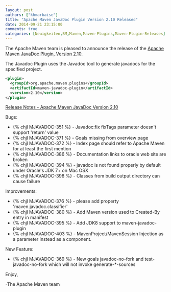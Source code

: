 ```yaml
---
layout: post
authors: ["khmarbaise"]
title: "Apache Maven JavaDoc Plugin Version 2.10 Released"
date: 2014-09-21 23:15:00
comments: true
categories: [Neuigkeiten,BM,Maven,Maven-Plugins,Maven-Plugin-Releases]
---
```

The Apache Maven team is pleased to announce the release of the 
[Apache Maven JavaDoc Plugin, Version 2.10](https://maven.apache.org/plugins/maven-javadoc-plugin).

The Javadoc Plugin uses the Javadoc tool to generate javadocs for the specified project.

``` xml
<plugin>
  <groupId>org.apache.maven.plugins</groupId>
  <artifactId>maven-javadoc-plugin</artifactId>
  <version>2.10</version>
</plugin>
```

<!-- more -->

[Release Notes - Apache Maven JavaDoc Version 2.10](http://jira.codehaus.org/secure/ReleaseNote.jspa?projectId=11138&styleName=Html&version=19448)

Bugs:

 * {% chjl MJAVADOC-351 %} - Javadoc:fix fixTags parameter doesn't support 'return' value
 * {% chjl MJAVADOC-371 %} - Goals missing from overview page
 * {% chjl MJAVADOC-372 %} - Index page should refer to Apache Maven for at least the first mention
 * {% chjl MJAVADOC-386 %} - Documentation links to oracle web site are broken
 * {% chjl MJAVADOC-394 %} - javadoc is not found properly by default under Oracle's JDK 7+ on Mac OSX
 * {% chjl MJAVADOC-398 %} - Classes from build output directory can cause failure

Improvements:

 * {% chjl MJAVADOC-376 %} - please add property 'maven.javadoc.classifier'
 * {% chjl MJAVADOC-380 %} - Add Maven version used to Created-By entry in manifest
 * {% chjl MJAVADOC-395 %} - Add JDK8 support to maven-javadoc-plugin
 * {% chjl MJAVADOC-403 %} - MavenProject/MavenSession Injection as a parameter instead as a component.

New Feature:

 * {% chjl MJAVADOC-369 %} - New goals javadoc-no-fork and test-javadoc-no-fork which will not invoke generate-*-sources


Enjoy,

-The Apache Maven team
